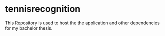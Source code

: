 # tennisrecognition

This Repository is used to host the the application and other dependencies for my bachelor thesis.
